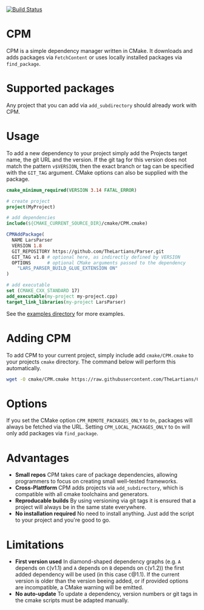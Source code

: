 [![Build Status](https://travis-ci.com/TheLartians/CPM.svg?branch=master)](https://travis-ci.com/TheLartians/CPM)

# CPM

CPM is a simple dependency manager written in CMake. It downloads and adds packages via `FetchContent` or uses locally installed packages via `find_package`.

# Supported packages

Any project that you can add via `add_subdirectory` should already work with CPM.

# Usage

To add a new dependency to your project simply add the Projects target name, the git URL and the version. If the git tag for this version does not match the pattern `v$VERSION`, then the exact branch or tag can be specified with the `GIT_TAG` argument. CMake options can also be supplied with the package.

```cmake
cmake_minimum_required(VERSION 3.14 FATAL_ERROR)

# create project
project(MyProject)

# add dependencies
include(${CMAKE_CURRENT_SOURCE_DIR}/cmake/CPM.cmake)

CPMAddPackage(
  NAME LarsParser
  VERSION 1.8
  GIT_REPOSITORY https://github.com/TheLartians/Parser.git
  GIT_TAG v1.8 # optional here, as indirectly defined by VERSION
  OPTIONS      # optional CMake arguments passed to the dependency
    "LARS_PARSER_BUILD_GLUE_EXTENSION ON"
)

# add executable
set (CMAKE_CXX_STANDARD 17)
add_executable(my-project my-project.cpp)
target_link_libraries(my-project LarsParser)
```

See the [examples directory](https://github.com/TheLartians/CPM/tree/master/examples) for more examples.

# Adding CPM

To add CPM to your current project, simply include add `cmake/CPM.cmake` to your projects `cmake` directory. The command below will perform this automatically.

```bash
wget -O cmake/CPM.cmake https://raw.githubusercontent.com/TheLartians/CPM/master/cmake/CPM.cmake
```

# Options

If you set the CMake option `CPM_REMOTE_PACKAGES_ONLY` to `On`, packages will always be fetched via the URL. Setting `CPM_LOCAL_PACKAGES_ONLY` to `On` will only add packages via `find_package`.

# Advantages

- **Small repos** CPM takes care of package dependencies, allowing programmers to focus on creating small well-tested frameworks.
- **Cross-Plattform** CPM adds projects via `add_subdirectory`, which is compatible with all cmake toolchains and generators. 
- **Reproducable builds** By using versioning via git tags it is ensured that a project will always be in the same state everywhere.
- **No installation required** No need to install anything. Just add the script to your project and you're good to go.

# Limitations

- **First version used** In diamond-shaped dependency graphs (e.g. `A` depends on `C`(v1.1) and `A` depends on `B` depends on `C`(v1.2)) the first added dependency will be used (in this case `C`@1.1). If the current version is older than the version beeing added, or if provided options are incompatible, a CMake warning will be emitted.
- **No auto-update** To update a dependency, version numbers or git tags in the cmake scripts must be adapted manually.
